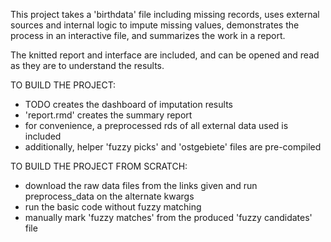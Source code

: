 This project takes a 'birthdata' file including missing records, uses external sources and internal logic to impute missing values, demonstrates the process in an interactive file, and summarizes the work in a report.

The knitted report and interface are included, and can be opened and read as they are to understand the results.

TO BUILD THE PROJECT:
- TODO creates the dashboard of imputation results
- 'report.rmd' creates the summary report
- for convenience, a preprocessed rds of all external data used is included
- additionally, helper 'fuzzy picks' and 'ostgebiete' files are pre-compiled

TO BUILD THE PROJECT FROM SCRATCH:
- download the raw data files from the links given and run preprocess_data on the alternate kwargs
- run the basic code without fuzzy matching
- manually mark 'fuzzy matches' from the produced 'fuzzy candidates' file
